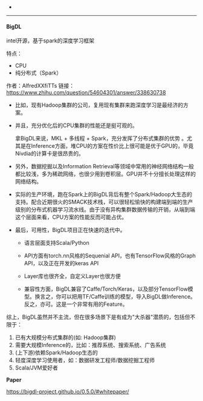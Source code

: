 - 

---

#### BigDL

intel开源，基于spark的深度学习框架

特点：

* CPU
* 纯分布式（Spark）

作者：AlfredXXfiTTs
链接：https://www.zhihu.com/question/54604301/answer/338630738

* 比如，现有Hadoop集群的公司，复用现有集群来跑深度学习是最经济的方案。

* 并且，充分优化后的CPU集群的性能还是挺可观的。

  拿BigDL来说，MKL + 多线程 + Spark，充分发挥了分布式集群的优势 。尤其是在Inference方面，堆CPU的方案在性价比上很可能是优于GPU的，毕竟Nivdia的计算卡是很昂贵的。

* 另外，数据挖掘以及Information Retrieval等领域中常用的神经网络结构一般都比较浅，多为稀疏网络，也很少用到卷积层。GPU并不十分擅长处理这样的网络结构。

* 实际的生产环境，跑在Spark上的BigDL背后有整个Spark/Hadoop大生态的支持。配合近期很火的SMACK技术栈，可以很轻松愉快的构建端到端的生产级别的分布式机器学习流水线。由于没有异构集群数据传输的开销，从端到端这个层面来看，CPU方案的性能反而可能占优。

* 最后，可用性，BigDL项目正在快速的迭代中。

  * 语言层面支持Scala/Python

  * API方面有torch.nn风格的Sequenial API，也有TensorFlow风格的Graph API，以及正在开发的keras API

  * Layer库也很齐全，自定义Layer也很方便

  * 兼容性方面，BigDL兼容了Caffe/Torch/Keras，以及部分TensorFlow模型。换言之，你可以把用TF/Caffe训练的模型，导入BigDL做Inference。反之，亦可。这是一个非常有用的Feature。

综上，BigDL虽然并不主流，但在很多场景下是有成为"大杀器"潜质的，包括但不限于：

1. 已有大规模分布式集群的(如: Hadoop集群)
2. 需要大规模Inference的，比如：推荐系统、搜索系统、广告系统
3. (上下游)依赖Spark/Hadoop生态的
4. 轻度深度学习使用者，如：数据研发工程师/数据挖掘工程师
5. Scala/JVM爱好者

**Paper**

https://bigdl-project.github.io/0.5.0/#whitepaper/
